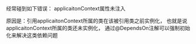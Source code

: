 经常碰到如下错误：
applicaitonContext属性未注入

原因是：引用applicaitonContext所属的类在该被引用类之前实例化，
也就是说applicaitonContext所属的类还未实例化，
通过@DependsOn注解可以强制初始化来解决这类依赖问题